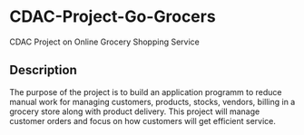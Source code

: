 # CDAC-Project-Go-Grocers
CDAC Project on Online Grocery Shopping Service
## Description
The purpose of the project is to build an application programm to reduce manual work for managing customers, products, stocks, vendors, billing in a grocery store along with product delivery. This project will manage customer orders and focus on how customers will get efficient service.
